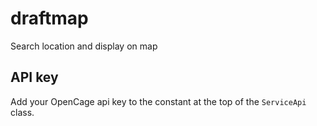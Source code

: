 # draftmap

Search location and display on map

## API key
Add your OpenCage api key to the constant at the top of the `ServiceApi` class.
